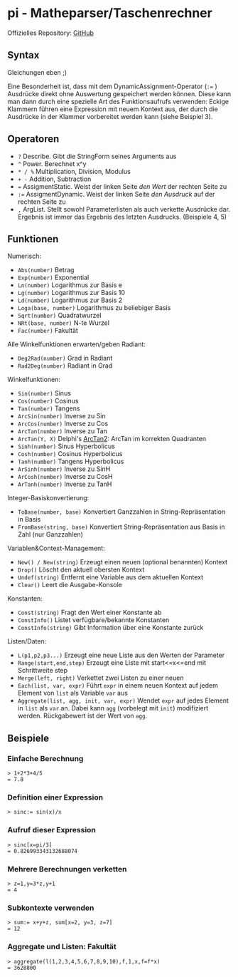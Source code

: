 pi - Matheparser/Taschenrechner
===============================

Offizielles Repository: [GitHub](https://github.com/martok/pi)



Syntax
------

Gleichungen eben ;)

Eine Besonderheit ist, dass mit dem DynamicAssignment-Operator (`:=` ) Ausdrücke
direkt ohne Auswertung gespeichert werden können. Diese kann man dann durch eine
spezielle Art des Funktionsaufrufs verwenden: Eckige Klammern führen eine Expression
mit neuem Kontext aus, der durch die Ausdrücke in der Klammer vorbereitet werden
kann (siehe Beispiel 3).

Operatoren
----------

*  `?`
   Describe. Gibt die StringForm seines Arguments aus
*  `^`
   Power. Berechnet x^y
*  `* / %`
   Multiplication, Division, Modulus
*  `+ -`
   Addition, Subtraction
*  `=`
   AssigmentStatic. Weist der linken Seite *den Wert* der rechten Seite zu
*  `:=`
   AssigmentDynamic. Weist der linken Seite *den Ausdruck* auf der rechten Seite zu
*  `,`
   ArgList. Stellt sowohl Parameterlisten als auch verkette Ausdrücke dar.
   Ergebnis ist immer das Ergebnis des letzten Ausdrucks. (Beispiele 4, 5)



Funktionen
----------

Numerisch:

*  `Abs(number)`
   Betrag
*  `Exp(number)`
   Exponential
*  `Ln(number)`
   Logarithmus zur Basis e
*  `Lg(number)`
   Logarithmus zur Basis 10
*  `Ld(number)`
   Logarithmus zur Basis 2
*  `Loga(base, number)`
   Logarithmus zu beliebiger Basis
*  `Sqrt(number)`
   Quadratwurzel
*  `NRt(base, number)`
   N-te Wurzel
*  `Fac(number)`
   Fakultät


Alle Winkelfunktionen erwarten/geben Radiant:

*  `Deg2Rad(number)`
   Grad in Radiant
*  `Rad2Deg(number)`
   Radiant in Grad


Winkelfunktionen:

*  `Sin(number)`
   Sinus
*  `Cos(number)`
   Cosinus
*  `Tan(number)`
   Tangens
*  `ArcSin(number)`
   Inverse zu Sin
*  `ArcCos(number)`
   Inverse zu Cos
*  `ArcTan(number)`
   Inverse zu Tan
*  `ArcTan(Y, X)`
   Delphi's [ArcTan2](http://docwiki.embarcadero.com/VCL/en/Math.ArcTan2): ArcTan im korrekten Quadranten
*  `Sinh(number)`
   Sinus Hyperbolicus
*  `Cosh(number)`
   Cosinus Hyperbolicus
*  `Tanh(number)`
   Tangens Hyperbolicus
*  `ArSinh(number)`
   Inverse zu SinH
*  `ArCosh(number)`
   Inverse zu CosH
*  `ArTanh(number)`
   Inverse zu TanH


Integer-Basiskonvertierung:

*  `ToBase(number, base)`
   Konvertiert Ganzzahlen in String-Repräsentation in Basis
*  `FromBase(string, base)`
   Konvertiert String-Repräsentation aus Basis in Zahl (nur Ganzzahlen)


Variablen&Context-Management:

*  `New() / New(string)`
   Erzeugt einen neuen (optional benannten) Kontext
*  `Drop()`
   Löscht den aktuell obersten Kontext
*  `Undef(string)`
   Entfernt eine Variable aus dem aktuellen Kontext
*  `Clear()`
   Leert die Ausgabe-Konsole


Konstanten:

*  `Const(string)`
   Fragt den Wert einer Konstante ab
*  `ConstInfo()`
   Listet verfügbare/bekannte Konstanten
*  `ConstInfo(string)`
   Gibt Information über eine Konstante zurück


Listen/Daten:

*  `L(p1,p2,p3...)`
   Erzeugt eine neue Liste aus den Werten der Parameter
*  `Range(start,end,step)`
   Erzeugt eine Liste mit start<=x<=end mit Schrittweite step
*  `Merge(left, right)`
   Verkettet zwei Listen zu einer neuen
*  `Each(list, var, expr)`
   Führt `expr` in einem neuen Kontext auf jedem Element von `list` als Variable `var` aus
*  `Aggregate(list, agg, init, var, expr)`
   Wendet `expr` auf jedes Element in `list` als `var` an. Dabei kann `agg` (vorbelegt mit `init`) modifiziert werden.
   Rückgabewert ist der Wert von `agg`.


Beispiele
---------

### Einfache Berechnung

    > 1+2*3+4/5
    = 7.8

### Definition einer Expression

    > sinc:= sin(x)/x

### Aufruf dieser Expression

    > sinc[x=pi/3]
    = 0.826993343132688074

### Mehrere Berechnungen verketten

    > z=1,y=3*z,y+1
    = 4

### Subkontexte verwenden

    > sum:= x+y+z, sum[x=2, y=3, z=7]
    = 12

### Aggregate und Listen: Fakultät

    > aggregate(l(1,2,3,4,5,6,7,8,9,10),f,1,x,f=f*x)
    = 3628800

